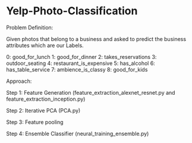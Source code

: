# Yelp-Photo-Classification
Problem Definition:

Given photos that belong to a business and asked to predict the business
attributes which are our Labels.

0: good_for_lunch
1: good_for_dinner
2: takes_reservations
3: outdoor_seating
4: restaurant_is_expensive
5: has_alcohol
6: has_table_service
7: ambience_is_classy
8: good_for_kids

Approach:

Step 1: Feature Generation (feature_extraction_alexnet_resnet.py and feature_extraction_inception.py)

Step 2: Iterative PCA (PCA.py)

Step 3: Feature pooling 

Step 4: Ensemble Classifier (neural_training_ensemble.py)
